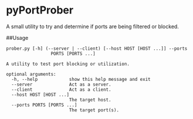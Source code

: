 pyPortProber
============

A small utility to try and determine if ports are being filtered or blocked.

##Usage

```
prober.py [-h] (--server | --client) [--host HOST [HOST ...]] --ports
                 PORTS [PORTS ...]

A utility to test port blocking or utilization.

optional arguments:
  -h, --help            show this help message and exit
  --server              Act as a server.
  --client              Act as a client.
  --host HOST [HOST ...]
                        The target host.
  --ports PORTS [PORTS ...]
                        The target port(s).
```
